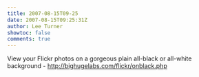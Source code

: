 ```yaml
---
title: 2007-08-15T09-25
date: 2007-08-15T09:25:31Z
author: Lee Turner
showtoc: false
comments: true
---
```


View your Flickr photos on a gorgeous plain all-black or all-white background - http://bighugelabs.com/flickr/onblack.php

